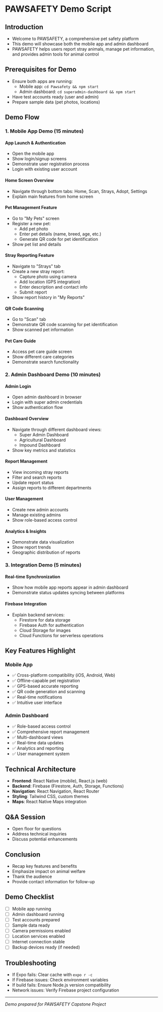 # PAWSAFETY Demo Script

## Introduction
- Welcome to PAWSAFETY, a comprehensive pet safety platform
- This demo will showcase both the mobile app and admin dashboard
- PAWSAFETY helps users report stray animals, manage pet information, and provides admin tools for animal control

## Prerequisites for Demo
- Ensure both apps are running:
  - Mobile app: `cd Pawsafety && npm start`
  - Admin dashboard: `cd superadmin-dashboard && npm start`
- Have test accounts ready (user and admin)
- Prepare sample data (pet photos, locations)

## Demo Flow

### 1. Mobile App Demo (15 minutes)

#### App Launch & Authentication
- Open the mobile app
- Show login/signup screens
- Demonstrate user registration process
- Login with existing user account

#### Home Screen Overview
- Navigate through bottom tabs: Home, Scan, Strays, Adopt, Settings
- Explain main features from home screen

#### Pet Management Feature
- Go to "My Pets" screen
- Register a new pet:
  - Add pet photo
  - Enter pet details (name, breed, age, etc.)
  - Generate QR code for pet identification
- Show pet list and details

#### Stray Reporting Feature
- Navigate to "Strays" tab
- Create a new stray report:
  - Capture photo using camera
  - Add location (GPS integration)
  - Enter description and contact info
  - Submit report
- Show report history in "My Reports"

#### QR Code Scanning
- Go to "Scan" tab
- Demonstrate QR code scanning for pet identification
- Show scanned pet information

#### Pet Care Guide
- Access pet care guide screen
- Show different care categories
- Demonstrate search functionality

### 2. Admin Dashboard Demo (10 minutes)

#### Admin Login
- Open admin dashboard in browser
- Login with super admin credentials
- Show authentication flow

#### Dashboard Overview
- Navigate through different dashboard views:
  - Super Admin Dashboard
  - Agricultural Dashboard
  - Impound Dashboard
- Show key metrics and statistics

#### Report Management
- View incoming stray reports
- Filter and search reports
- Update report status
- Assign reports to different departments

#### User Management
- Create new admin accounts
- Manage existing admins
- Show role-based access control

#### Analytics & Insights
- Demonstrate data visualization
- Show report trends
- Geographic distribution of reports

### 3. Integration Demo (5 minutes)

#### Real-time Synchronization
- Show how mobile app reports appear in admin dashboard
- Demonstrate status updates syncing between platforms

#### Firebase Integration
- Explain backend services:
  - Firestore for data storage
  - Firebase Auth for authentication
  - Cloud Storage for images
  - Cloud Functions for serverless operations

## Key Features Highlight

### Mobile App
- ✅ Cross-platform compatibility (iOS, Android, Web)
- ✅ Offline-capable pet registration
- ✅ GPS-based accurate reporting
- ✅ QR code generation and scanning
- ✅ Real-time notifications
- ✅ Intuitive user interface

### Admin Dashboard
- ✅ Role-based access control
- ✅ Comprehensive report management
- ✅ Multi-dashboard views
- ✅ Real-time data updates
- ✅ Analytics and reporting
- ✅ User management system

## Technical Architecture
- **Frontend**: React Native (mobile), React.js (web)
- **Backend**: Firebase (Firestore, Auth, Storage, Functions)
- **Navigation**: React Navigation, React Router
- **Styling**: Tailwind CSS, custom themes
- **Maps**: React Native Maps integration

## Q&A Session
- Open floor for questions
- Address technical inquiries
- Discuss potential enhancements

## Conclusion
- Recap key features and benefits
- Emphasize impact on animal welfare
- Thank the audience
- Provide contact information for follow-up

## Demo Checklist
- [ ] Mobile app running
- [ ] Admin dashboard running
- [ ] Test accounts prepared
- [ ] Sample data ready
- [ ] Camera permissions enabled
- [ ] Location services enabled
- [ ] Internet connection stable
- [ ] Backup devices ready (if needed)

## Troubleshooting
- If Expo fails: Clear cache with `expo r -c`
- If Firebase issues: Check environment variables
- If build fails: Ensure Node.js version compatibility
- Network issues: Verify Firebase project configuration

---
*Demo prepared for PAWSAFETY Capstone Project*
